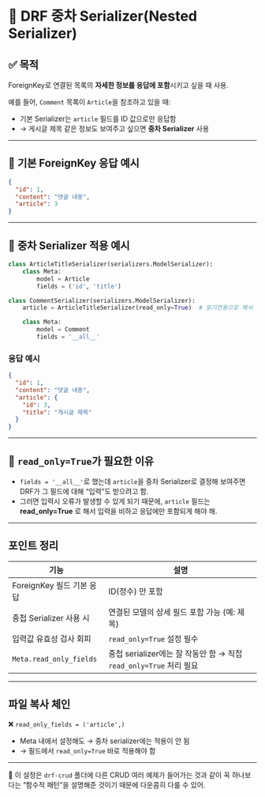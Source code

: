 # 🤩 DRF 중차 Serializer(Nested Serializer)

## ✅ 목적
ForeignKey로 연결된 목록의 **자세한 정보를 응답에 포함**시키고 싶을 때 사용.

예를 들어, `Comment` 목록이 `Article`을 참조하고 있을 때:
- 기본 Serializer는 `article` 필드를 ID 값으로만 응답함
- → 게시글 제목 같은 정보도 보여주고 싶으면 **중차 Serializer** 사용

---

## 🔁 기본 ForeignKey 응답 예시

```json
{
  "id": 1,
  "content": "댓글 내용",
  "article": 3
}
```

---

## 🤩 중차 Serializer 적용 예시

```python
class ArticleTitleSerializer(serializers.ModelSerializer):
    class Meta:
        model = Article
        fields = ('id', 'title')

class CommentSerializer(serializers.ModelSerializer):
    article = ArticleTitleSerializer(read_only=True)  # 읽기전용으로 해서 입력은 받지 않도록

    class Meta:
        model = Comment
        fields = '__all__'
```

### 응답 예시
```json
{
  "id": 1,
  "content": "댓글 내용",
  "article": {
    "id": 3,
    "title": "게시글 제목"
  }
}
```

---

## 📅 `read_only=True`가 필요한 이유

- `fields = '__all__'`로 했는데 `article`을 중차 Serializer로 결정해 보여주면
  DRF가 그 필드에 대해 “입력”도 받으려고 함.
- 그러면 입력시 오류가 발생할 수 있게 되기 때문에,
  `article` 필드는 **read_only=True** 로 해서 입력을 비하고 응답에만 포함되게 해야 해.

---

## 포인트 정리

| 기능 | 설명 |
|--------|--------|
| ForeignKey 필드 기본 응답 | ID(정수) 만 포함 |
| 중첩 Serializer 사용 시 | 연결된 모델의 상세 필드 포함 가능 (예: 제목) |
| 입력값 유효성 검사 회피 | `read_only=True` 설정 필수 |
| `Meta.read_only_fields` | 중첩 serializer에는 잘 작동안 함 → 직접 `read_only=True` 처리 필요 |

---

## 파일 복사 체인
❌ `read_only_fields = ('article',)`
- Meta 내에서 설정해도 → 중차 serializer에는 적용이 안 됨
- → 필드에서 `read_only=True` 바로 적용해야 함

---

🚀 이 설정은 `drf-crud` 폴더에 다른 CRUD 여러 예제가 들어가는 것과 같이 꼭 하나보다는 “함수적 패턴”을 설명해준 것이기 때문에 다운콤히 다룰 수 있어.

